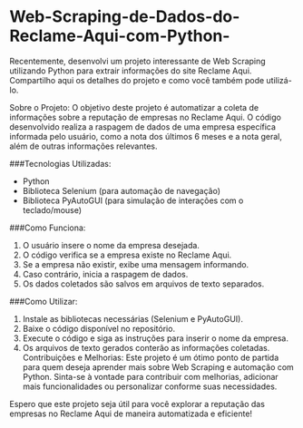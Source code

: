 # Web-Scraping-de-Dados-do-Reclame-Aqui-com-Python-

Recentemente, desenvolvi um projeto interessante de Web Scraping utilizando Python para extrair informações do site Reclame Aqui. Compartilho aqui os detalhes do projeto e como você também pode utilizá-lo.

Sobre o Projeto:
O objetivo deste projeto é automatizar a coleta de informações sobre a reputação de empresas no Reclame Aqui. O código desenvolvido realiza a raspagem de dados de uma empresa específica informada pelo usuário, como a nota dos últimos 6 meses e a nota geral, além de outras informações relevantes.

###Tecnologias Utilizadas:
 - Python
 - Biblioteca Selenium (para automação de navegação)
 - Biblioteca PyAutoGUI (para simulação de interações com o teclado/mouse)

###Como Funciona:

 1. O usuário insere o nome da empresa desejada.
 2. O código verifica se a empresa existe no Reclame Aqui.
 3. Se a empresa não existir, exibe uma mensagem informando.
 4. Caso contrário, inicia a raspagem de dados.
 5. Os dados coletados são salvos em arquivos de texto separados.

###Como Utilizar:
 1. Instale as bibliotecas necessárias (Selenium e PyAutoGUI).
 2. Baixe o código disponível no repositório.
 3. Execute o código e siga as instruções para inserir o nome da empresa.
 4. Os arquivos de texto gerados conterão as informações coletadas.
Contribuições e Melhorias:
Este projeto é um ótimo ponto de partida para quem deseja aprender mais sobre Web Scraping e automação com Python. Sinta-se à vontade para contribuir com melhorias, adicionar mais funcionalidades ou personalizar conforme suas necessidades.

Espero que este projeto seja útil para você explorar a reputação das empresas no Reclame Aqui de maneira automatizada e eficiente!
